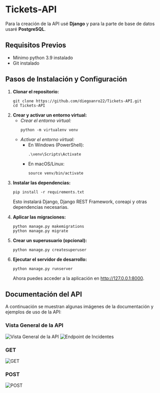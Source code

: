 <!DOCTYPE html>
<html lang="es">
<body>
  <h1>Tickets-API</h1>
  <p>Para la creación de la API usé <strong>Django</strong> y para la parte de base de datos usaré <strong>PostgreSQL</strong>.</p>

  <h2>Requisitos Previos</h2>
  <ul>
    <li>Mínimo python 3.9 instalado</li>
    <li>Git instalado</li>
  </ul>

  <h2>Pasos de Instalación y Configuración</h2>
  <ol>
    <li>
      <strong>Clonar el repositorio:</strong>
      <pre><code>git clone https://github.com/diegoanro22/Tickets-API.git
cd Tickets-API</code></pre>
    </li>
    <li>
      <strong>Crear y activar un entorno virtual:</strong>
      <ul>
        <li>
          <em>Crear el entorno virtual:</em>
          <pre><code>python -m virtualenv venv</code></pre>
        </li>
        <li>
          <em>Activar el entorno virtual:</em>
          <ul>
            <li>
              En Windows (PowerShell):
              <pre><code>.\venv\Scripts\Activate</code></pre>
            </li>
            <li>
              En macOS/Linux:
              <pre><code>source venv/bin/activate</code></pre>
            </li>
          </ul>
        </li>
      </ul>
    </li>
    <li>
      <strong>Instalar las dependencias:</strong>
      <pre><code>pip install -r requirements.txt</code></pre>
      <p>Esto instalará Django, Django REST Framework, coreapi y otras dependencias necesarias.</p>
    </li>
    <li>
      <strong>Aplicar las migraciones:</strong>
      <pre><code>python manage.py makemigrations
python manage.py migrate</code></pre>
    </li>
    <li>
      <strong>Crear un superusuario (opcional):</strong>
      <pre><code>python manage.py createsuperuser</code></pre>
    </li>
    <li>
      <strong>Ejecutar el servidor de desarrollo:</strong>
      <pre><code>python manage.py runserver</code></pre>
      <p>Ahora puedes acceder a la aplicación en <a href="http://127.0.0.1:8000/api/v1/incidents/" target="_blank">http://127.0.0.1:8000</a>.</p>
    </li>
  </ol>

  <h2>Documentación del API</h2>
  <p>A continuación se muestran algunas imágenes de la documentación y ejemplos de uso de la API:</p>
  
  <h3>Vista General de la API</h3>
  <img src="https://github.com/user-attachments/assets/52fa91e0-2302-4243-bb21-c9df9c5b19c2" alt="Vista General de la API" style="max-width:50%; height:auto;">

  <img src="https://github.com/user-attachments/assets/82e1cfec-3d4a-4e3b-98f0-d36e7d9ff5b3" alt="Endpoint de Incidentes" style="max-width:50%; height:auto;">
  
  <h3>GET</h3>
  <img src="https://github.com/user-attachments/assets/5f56aa32-9a44-4beb-a275-ee66ace1fc8d" alt="GET" style="max-width:50%; height:auto;">
  
 <h3>POST</h3>
  <img src="https://github.com/user-attachments/assets/eb692760-e223-47d3-aef1-38358477d302" alt="POST" style="max-width:50%; height:auto;">

</body>
</html>
